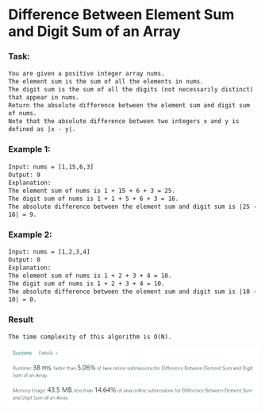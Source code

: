 # Difference Between Element Sum and Digit Sum of an Array

### Task: 

    You are given a positive integer array nums.
    The element sum is the sum of all the elements in nums.
    The digit sum is the sum of all the digits (not necessarily distinct) that appear in nums.
    Return the absolute difference between the element sum and digit sum of nums.
    Note that the absolute difference between two integers x and y is defined as |x - y|.

### Example 1:

    Input: nums = [1,15,6,3]
    Output: 9
    Explanation:
    The element sum of nums is 1 + 15 + 6 + 3 = 25.
    The digit sum of nums is 1 + 1 + 5 + 6 + 3 = 16.
    The absolute difference between the element sum and digit sum is |25 - 16| = 9.

### Example 2:

    Input: nums = [1,2,3,4]
    Output: 0
    Explanation:
    The element sum of nums is 1 + 2 + 3 + 4 = 10.
    The digit sum of nums is 1 + 2 + 3 + 4 = 10.
    The absolute difference between the element sum and digit sum is |10 - 10| = 0.

### Result

    The time complexity of this algorithm is O(N).

![img.png](img.png)